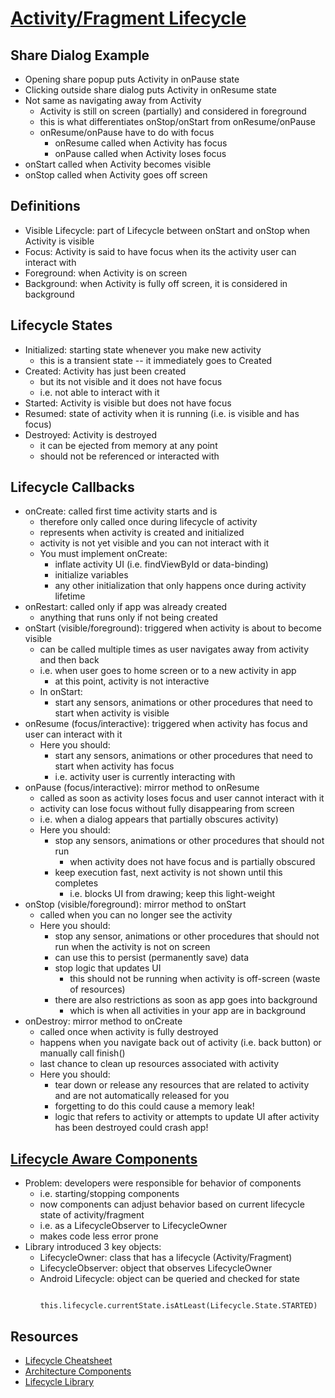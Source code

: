 # [Activity/Fragment Lifecycle](http://landenlabs.com/android/info/activity-life-cycle/activity-life-cycle.html)

## Share Dialog Example

- Opening share popup puts Activity in onPause state
- Clicking outside share dialog puts Activity in onResume state
- Not same as navigating away from Activity
  - Activity is still on screen (partially) and considered in foreground
  - this is what differentiates onStop/onStart from onResume/onPause
  - onResume/onPause have to do with focus
    - onResume called when Activity has focus
    - onPause called when Activity loses focus
- onStart called when Activity becomes visible
- onStop called when Activity goes off screen

## Definitions

- Visible Lifecycle: part of Lifecycle between onStart and onStop when Activity is visible
- Focus: Activity is said to have focus when its the activity user can interact with
- Foreground: when Activity is on screen
- Background: when Activity is fully off screen, it is considered in background

## Lifecycle States

- Initialized: starting state whenever you make new activity
  - this is a transient state -- it immediately goes to Created
- Created: Activity has just been created
  - but its not visible and it does not have focus
  - i.e. not able to interact with it
- Started: Activity is visible but does not have focus
- Resumed: state of activity when it is running (i.e. is visible and has focus)
- Destroyed: Activity is destroyed
  - it can be ejected from memory at any point
  - should not be referenced or interacted with

## Lifecycle Callbacks

- onCreate: called first time activity starts and is
  - therefore only called once during lifecycle of activity
  - represents when activity is created and initialized
  - activity is not yet visible and you can not interact with it
  - You must implement onCreate:
    - inflate activity UI (i.e. findViewById or data-binding)
    - initialize variables
    - any other initialization that only happens once during activity lifetime
- onRestart: called only if app was already created
  - anything that runs only if not being created
- onStart (visible/foreground): triggered when activity is about to become visible
  - can be called multiple times as user navigates away from activity and then back
  - i.e. when user goes to home screen or to a new activity in app
    - at this point, activity is not interactive
  - In onStart:
    - start any sensors, animations or other procedures that need to start when activity is visible
- onResume (focus/interactive): triggered when activity has focus and user can interact with it
  - Here you should:
    - start any sensors, animations or other procedures that need to start when activity has focus
    - i.e. activity user is currently interacting with
- onPause (focus/interactive): mirror method to onResume
  - called as soon as activity loses focus and user cannot interact with it
  - activity can lose focus without fully disappearing from screen
  - i.e. when a dialog appears that partially obscures activity)
  - Here you should:
    - stop any sensors, animations or other procedures that should not run
      - when activity does not have focus and is partially obscured
    - keep execution fast, next activity is not shown until this completes
      - i.e. blocks UI from drawing; keep this light-weight
- onStop (visible/foreground): mirror method to onStart
  - called when you can no longer see the activity
  - Here you should:
    - stop any sensor, animations or other procedures that should not run when the activity is not on screen
    - can use this to persist (permanently save) data
    - stop logic that updates UI
      - this should not be running when activity is off-screen (waste of resources)
    - there are also restrictions as soon as app goes into background
      - which is when all activities in your app are in background
- onDestroy: mirror method to onCreate
  - called once when activity is fully destroyed
  - happens when you navigate back out of activity (i.e. back button) or manually call finish()
  - last chance to clean up resources associated with activity
  - Here you should:
    - tear down or release any resources that are related to activity and are not automatically released for you
    - forgetting to do this could cause a memory leak!
    - logic that refers to activity or attempts to update UI after activity has been destroyed could crash app!

## [Lifecycle Aware Components](https://developer.android.com/topic/libraries/architecture/lifecycle)

- Problem: developers were responsible for behavior of components
  - i.e. starting/stopping components
  - now components can adjust behavior based on current lifecycle state of activity/fragment
  - i.e. as a LifecycleObserver to LifecycleOwner
  - makes code less error prone
- Library introduced 3 key objects:
  - LifecycleOwner: class that has a lifecycle (Activity/Fragment)
  - LifecycleObserver: object that observes LifecycleOwner
  - Android Lifecycle: object can be queried and checked for state
      ```
        this.lifecycle.currentState.isAtLeast(Lifecycle.State.STARTED) 
      ```

## Resources

- [Lifecycle Cheatsheet](https://medium.com/androiddevelopers/the-android-lifecycle-cheat-sheet-part-iii-fragments-afc87d4f37fd)
- [Architecture Components](https://www.youtube.com/watch?v=FrteWKKVyzI)
- [Lifecycle Library](https://www.youtube.com/watch?v=bEKNi1JOrNs)


